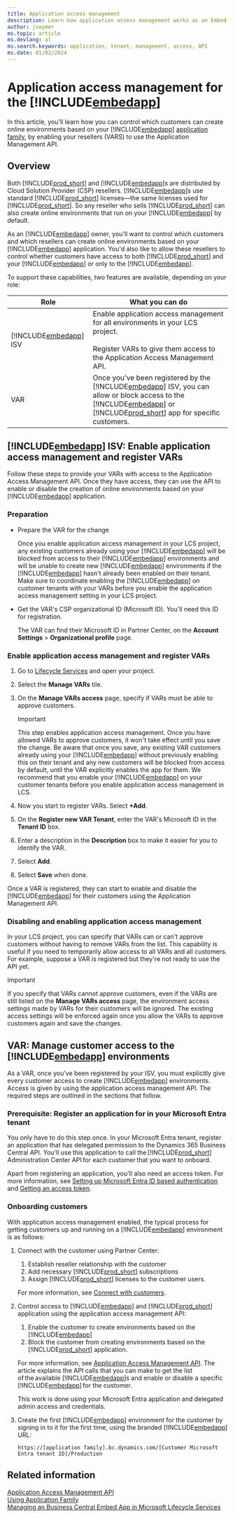 ```yaml
---
title: Application access management
description: Learn how application access management works as an Embed App ISV and VAR.
author: jswymer
ms.topic: article
ms.devlang: al
ms.search.keywords: application, tenant, management, access, API
ms.date: 01/02/2024
---
```

# Application access management for the [!INCLUDE[embedapp](../developer/includes/embedapp.md)]

In this article, you'll learn how you can control which customers can create online environments based on your [!INCLUDE[embedapp](../developer/includes/embedapp.md)] [application family](../deployment/embed-app-using-application-family.md), by enabling your resellers (VARS) to use the Application Management API.

## Overview

Both [!INCLUDE[prod_short](../developer/includes/prod_short.md)] and [!INCLUDE[embedapp](../developer/includes/embedapp.md)]s are distributed by Cloud Solution Provider (CSP) resellers. [!INCLUDE[embedapp](../developer/includes/embedapp.md)]s use standard [!INCLUDE[prod_short](../developer/includes/prod_short.md)] licenses&mdash;the same licenses used for [!INCLUDE[prod_short](../developer/includes/prod_short.md)]. So any reseller who sells [!INCLUDE[prod_short](../developer/includes/prod_short.md)] can also create online environments that run on your [!INCLUDE[embedapp](../developer/includes/embedapp.md)] by default.  

As an [!INCLUDE[embedapp](../developer/includes/embedapp.md)] owner, you'll want to control which customers and which resellers can create online environments based on your [!INCLUDE[embedapp](../developer/includes/embedapp.md)] application. You'd also like to allow these resellers to control whether customers have access to both [!INCLUDE[prod_short](../developer/includes/prod_short.md)] and your [!INCLUDE[embedapp](../developer/includes/embedapp.md)] or only to the [!INCLUDE[embedapp](../developer/includes/embedapp.md)].

To support these capabilities, two features are available, depending on your role:

|Role|What you can do|
|---------|---------------|
|[!INCLUDE[embedapp](../developer/includes/embedapp.md)] ISV |Enable application access management for all environments in your LCS project.<br /><br />Register VARs to give them access to the Application Access Management API.|
|VAR|Once you've been registered by the [!INCLUDE[embedapp](../developer/includes/embedapp.md)] ISV, you can allow or block access to the [!INCLUDE[embedapp](../developer/includes/embedapp.md)] or [!INCLUDE[prod_short](../developer/includes/prod_short.md)] app for specific customers.|

## [!INCLUDE[embedapp](../developer/includes/embedapp.md)] ISV: Enable application access management and register VARs

Follow these steps to provide your VARs with access to the Application Access Management API. Once they have access, they can use the API to enable or disable the creation of online environments based on your [!INCLUDE[embedapp](../developer/includes/embedapp.md)] application.

### Preparation

- Prepare the VAR for the change

    Once you enable application access management in your LCS project, any existing customers already using your [!INCLUDE[embedapp](../developer/includes/embedapp.md)] will be blocked from access to their [!INCLUDE[embedapp](../developer/includes/embedapp.md)] environments and will be unable to create new [!INCLUDE[embedapp](../developer/includes/embedapp.md)] environments if the [!INCLUDE[embedapp](../developer/includes/embedapp.md)] hasn't already been enabled on their tenant. Make sure to  coordinate enabling the [!INCLUDE[embedapp](../developer/includes/embedapp.md)] on customer tenants with your VARs before you enable the application access management setting in your LCS project.

- Get the VAR's CSP organizational ID (Microsoft ID). You'll need this ID for registration.

    The VAR can find their Microsoft ID in Partner Center, on the **Account Settings** > **Organizational profile** page.

### Enable application access management and register VARs

1. Go to [Lifecycle Services](https://lcs.dynamics.com/v2) and open your project.
2. Select the **Manage VARs** tile.
3. On the **Manage VARs access** page, specify if VARs must be able to approve customers.

    > [!IMPORTANT]
    > This step enables application access management. Once you have allowed VARs to approve customers, it won't take effect until you save the change. Be aware that once you save, any existing VAR customers already using your [!INCLUDE[embedapp](../developer/includes/embedapp.md)] without previously enabling this on their tenant and any new customers will be blocked from access by default, until the VAR explicitly enables the app for them. We recommend that you enable your [!INCLUDE[embedapp](../developer/includes/embedapp.md)] on your customer tenants before you enable application access management in LCS.

4. Now you start to register VARs. Select **+Add**.
5. On the **Register new VAR Tenant**, enter the VAR's Microsoft ID in the **Tenant ID** box.
6. Enter a description in the **Description** box to make it easier for you to identify the VAR.
7. Select **Add**.
8. Select **Save** when done.

Once a VAR is registered, they can start to enable and disable the [!INCLUDE[embedapp](../developer/includes/embedapp.md)] for their customers using the Application Management API.

### Disabling and enabling application access management

In your LCS project, you can specify that VARs can or can't approve customers without having to remove VARs from the list. This capability is useful if you need to temporarily allow access to all VARs and all customers. For example, suppose a VAR is registered but they're not ready to use the API yet.

> [!IMPORTANT]
> If you specify that VARs cannot approve customers, even if the VARs are still listed on the **Manage VARs access** page, the environment access settings made by VARs for their customers will be ignored. The existing access settings will be enforced again once you allow the VARs to approve customers again and save the changes.

## VAR: Manage customer access to the [!INCLUDE[embedapp](../developer/includes/embedapp.md)] environments

As a VAR, once you've been registered by your ISV, you must explicitly give every customer access to create [!INCLUDE[embedapp](../developer/includes/embedapp.md)] environments. Access is given by using the application access management API. The required steps are outlined in the sections that follow.

### Prerequisite: Register an application for in your Microsoft Entra tenant

You only have to do this step once. In your Microsoft Entra tenant, register an application that has delegated permission to the Dynamics 365 Business Central API. You'll use this application to call the [!INCLUDE[prod_short](../developer/includes/prod_short.md)] Administration Center API for each customer that you want to onboard.

Apart from registering an application, you'll also need an access token. For more information, see [Setting up Microsoft Entra ID based authentication](../administration/administration-center-api.md#azuread) and [Getting an access token](../administration/administration-center-api.md#getting-an-access-token-with-client-credentials-flow).

### Onboarding customers

With application access management enabled, the typical process for getting customers up and running on a [!INCLUDE[embedapp](../developer/includes/embedapp.md)] environment is as follows:

1. Connect with the customer using Partner Center:
    1. Establish reseller relationship with the customer
    2. Add necessary [!INCLUDE[prod_short](../developer/includes/prod_short.md)] subscriptions
    3. Assign [!INCLUDE[prod_short](../developer/includes/prod_short.md)] licenses to the customer users.

    For more information, see [Connect with customers](/partner-center/connect-with-your-customers?toc=%2fdynamics365%2fbusiness-central%2fdev-itpro%2ftoc.json).

2. Control access to [!INCLUDE[embedapp](../developer/includes/embedapp.md)] and [!INCLUDE[prod_short](../developer/includes/prod_short.md)] application using the application access management API:
    1. Enable the customer to create environments based on the [!INCLUDE[embedapp](../developer/includes/embedapp.md)] 
    2. Block the customer from creating environments based on the [!INCLUDE[prod_short](../developer/includes/prod_short.md)] application.

    For more information, see [Application Access Management API](embed-app-application-access-management-api.md). The article explains the API calls that you can make to get the list of the available [!INCLUDE[embedapp](../developer/includes/embedapp.md)]s and enable or disable a specific [!INCLUDE[embedapp](../developer/includes/embedapp.md)] for the customer.

    This work is done using your Microsoft Entra application and delegated admin access and credentials.
3. Create the first [!INCLUDE[embedapp](../developer/includes/embedapp.md)] environment for the customer by signing in to it for the first time, using the branded [!INCLUDE[embedapp](../developer/includes/embedapp.md)] URL:

    `https://[application family].bc.dynamics.com/[Customer Microsoft Entra tenant ID]/Production`

## Related information

[Application Access Management API](embed-app-application-access-management-api.md)    
[Using Application Family](../deployment/embed-app-using-application-family.md)  
[Managing an Business Central Embed App in Microsoft Lifecycle Services](../deployment/embed-app-lifecycle-services.md)  
